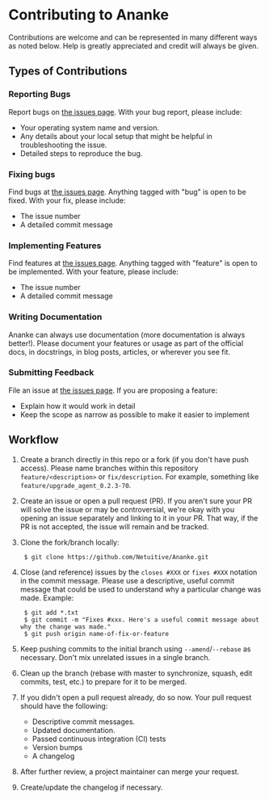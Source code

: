 Contributing to Ananke
==============================
Contributions are welcome and can be represented in many different ways as noted below. Help is 
greatly appreciated and credit will always be given.

 
Types of Contributions
------------------------------
 
### Reporting Bugs
Report bugs on [the issues page](https://github.com/Netuitive/Ananke/issues).
With your bug report, please include:
- Your operating system name and version.
- Any details about your local setup that might be helpful in troubleshooting the issue.
- Detailed steps to reproduce the bug.
 
### Fixing bugs
Find bugs at [the issues page](https://github.com/Netuitive/Ananke/issues). Anything tagged with
"bug" is open to be fixed. 
With your fix, please include:
- The issue number
- A detailed commit message
 
### Implementing Features
Find features at [the issues page](https://github.com/Netuitive/Ananke/issues). Anything tagged
with "feature" is open to be implemented.
With your feature, please include:
- The issue number
- A detailed commit message
 
### Writing Documentation
Ananke can always use documentation (more documentation is always better!). 
Please document your features or usage as part of the official docs, in docstrings, 
in blog posts, articles, or wherever you see fit.
 
### Submitting Feedback
File an issue at [the issues page](https://github.com/Netuitive/Ananke/issues).
If you are proposing a feature:
- Explain how it would work in detail
- Keep the scope as narrow as possible to make it easier to implement
 
Workflow
------------------------------
 
1. Create a branch directly in this repo or a fork (if you don't have push access). Please name
branches within this repository `feature/<description>` or `fix/description`. For example, 
something like `feature/upgrade_agent_0.2.3-70`.

2. Create an issue or open a pull request (PR). If you aren't sure your PR will solve the issue
or may be controversial, we're okay with you opening an issue separately and linking to it in 
your PR. That way, if the PR is not accepted, the issue will remain and be tracked.

3. Clone the fork/branch locally:

    
        $ git clone https://github.com/Netuitive/Ananke.git
    
4. Close (and reference) issues by the `closes #XXX` or `fixes #XXX` notation in the commit
message. Please use a descriptive, useful commit message that could be used to understand why a
particular change was made.  Example:

        
        $ git add *.txt
        $ git commit -m "Fixes #xxx. Here's a useful commit message about why the change was made."
        $ git push origin name-of-fix-or-feature
        
5. Keep pushing commits to the initial branch using `--amend`/`--rebase` as necessary. Don't mix 
unrelated issues in a single branch.

6. Clean up the branch (rebase with master to synchronize, squash, edit commits, test, etc.) to
prepare for it to be merged.

7. If you didn't open a pull request already, do so now. Your pull request should have the following:
    * Descriptive commit messages.
    * Updated documentation.
    * Passed continuous integration (CI) tests
    * Version bumps
    * A changelog
8. After further review, a project maintainer can merge your request.

9. Create/update the changelog if necessary.